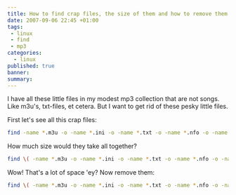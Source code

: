 ```yaml
---
title: How to find crap files, the size of them and how to remove them
date: 2007-09-06 22:45 +01:00
tags:
 - linux
 - find
 - mp3
categories:
  - linux
published: true
banner: 
summary:
---
```

I have all these little files in my modest mp3 collection that are not songs. Like m3u's, txt-files, et cetera. But I want to get rid of these pesky little files. 

First let's see all this crap files:

``` bash
find -name *.m3u -o -name *.ini -o -name *.txt -o -name *.nfo -o -name *.sfv -o -name *.LOG
```

How much size would they take all together?

``` bash
find \( -name *.m3u -o -name *.ini -o -name *.txt -o -name *.nfo -o -name *.sfv -o -name *.LOG \) -exec du -k {} \; | awk '{sum+=$1} END {print sum"KB"}'
```

Wow! That's a lot of space 'ey? Now remove them:

``` bash
find \( -name *.m3u -o -name *.ini -o -name *.txt -o -name *.nfo -o -name *.sfv -o -name *.LOG \) -exec rm -i {} \; 
```